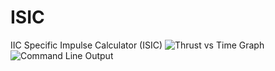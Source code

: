 # ISIC
IIC Specific Impulse Calculator (ISIC)
![Thrust vs Time Graph](https://github.com/rajdas2001/ISIC/blob/master/Thrust-vs-Time.png)
![Command Line Output](https://github.com/rajdas2001/ISIC/blob/master/Output-cmd.jpg)
